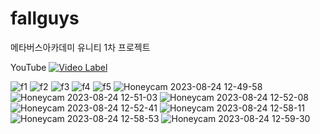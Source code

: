 # fallguys
메타버스아카데미 유니티 1차 프로젝트

YouTube
[![Video Label](http://img.youtube.com/vi/omd4bZZoTw0/0.jpg)](https://youtu.be/omd4bZZoTw0)

![f1](https://github.com/JCURVEs/fallguys/assets/97331501/e3ccbcc0-7068-444b-8822-120ba8d29919)
![f2](https://github.com/JCURVEs/fallguys/assets/97331501/519d8237-fc0e-4c16-989b-719157b2c10f)
![f3](https://github.com/JCURVEs/fallguys/assets/97331501/f70fe994-fe4b-40d8-bf1d-3928a93ae704)
![f4](https://github.com/JCURVEs/fallguys/assets/97331501/5d20b65e-7088-489c-9b9c-35186ba473b3)
![f5](https://github.com/JCURVEs/fallguys/assets/97331501/c32c9288-5698-417f-9fd9-e51742c37003)
![Honeycam 2023-08-24 12-49-58](https://github.com/JCURVEs/fallguys/assets/97331501/3c820b60-9051-458d-9977-d067cdafeaa5)
![Honeycam 2023-08-24 12-51-03](https://github.com/JCURVEs/fallguys/assets/97331501/ea841048-cf68-4b84-a0e9-3f4635059ebc)
![Honeycam 2023-08-24 12-52-08](https://github.com/JCURVEs/fallguys/assets/97331501/207586bf-2db7-493d-b8da-10459dadc97a)
![Honeycam 2023-08-24 12-52-41](https://github.com/JCURVEs/fallguys/assets/97331501/edcb852c-8afa-400f-94a6-f544cf0b9e43)
![Honeycam 2023-08-24 12-58-11](https://github.com/JCURVEs/fallguys/assets/97331501/cbd3ba67-3280-432f-896c-c5666c8cd3ef)
![Honeycam 2023-08-24 12-58-53](https://github.com/JCURVEs/fallguys/assets/97331501/022d2b9c-e61e-4957-ac93-7ed6d04e20af)
![Honeycam 2023-08-24 12-59-30](https://github.com/JCURVEs/fallguys/assets/97331501/28741f51-2059-4492-b57f-7caa6032632a)


